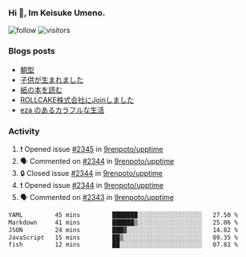 ### Hi 👋, Im Keisuke Umeno.

<!--
**9renpoto/9renpoto** is a ✨ _special_ ✨ repository because its `README.md` (this file) appears on your GitHub profile.

Here are some ideas to get you started:

- 🔭 I’m currently working on ...
- 🌱 I’m currently learning ...
- 👯 I’m looking to collaborate on ...
- 🤔 I’m looking for help with ...
- 💬 Ask me about ...
- 📫 How to reach me: ...
- 😄 Pronouns: ...
- ⚡ Fun fact: ...
-->

![follow](https://img.shields.io/github/followers/9renpoto?label=Follow&style=social)
![visitors](https://komarev.com/ghpvc/?username=9renpoto&label=Profile%20views&color=0e75b6&style=flat)

### Blogs posts

<!-- BLOG-POST-LIST:START -->
- [朝型](https://9renpoto.win/entry/2024/05/29/im-an-early)
- [子供が生まれました](https://9renpoto.win/entry/2024/04/18/hello-world)
- [紙の本を読む](https://9renpoto.win/entry/2024/02/25/reading-papar-book)
- [ROLLCAKE株式会社にJoinしました](https://9renpoto.win/entry/2024/02/11/join)
- [eza のあるカラフルな生活](https://9renpoto.win/entry/2024/02/01/eza)
<!-- BLOG-POST-LIST:END -->

### Activity

<!--START_SECTION:activity-->
1. ❗ Opened issue [#2345](https://github.com/9renpoto/upptime/issues/2345) in [9renpoto/upptime](https://github.com/9renpoto/upptime)
2. 🗣 Commented on [#2344](https://github.com/9renpoto/upptime/issues/2344#issuecomment-2143295687) in [9renpoto/upptime](https://github.com/9renpoto/upptime)
3. 🔒 Closed issue [#2344](https://github.com/9renpoto/upptime/issues/2344) in [9renpoto/upptime](https://github.com/9renpoto/upptime)
4. ❗ Opened issue [#2344](https://github.com/9renpoto/upptime/issues/2344) in [9renpoto/upptime](https://github.com/9renpoto/upptime)
5. 🗣 Commented on [#2343](https://github.com/9renpoto/upptime/issues/2343#issuecomment-2142786073) in [9renpoto/upptime](https://github.com/9renpoto/upptime)
<!--END_SECTION:activity-->

<!--START_SECTION:waka-->

```txt
YAML         45 mins         ███████░░░░░░░░░░░░░░░░░░   27.50 %
Markdown     41 mins         ██████▒░░░░░░░░░░░░░░░░░░   25.06 %
JSON         24 mins         ███▓░░░░░░░░░░░░░░░░░░░░░   14.82 %
JavaScript   15 mins         ██▒░░░░░░░░░░░░░░░░░░░░░░   09.35 %
fish         12 mins         ██░░░░░░░░░░░░░░░░░░░░░░░   07.81 %
```

<!--END_SECTION:waka-->
